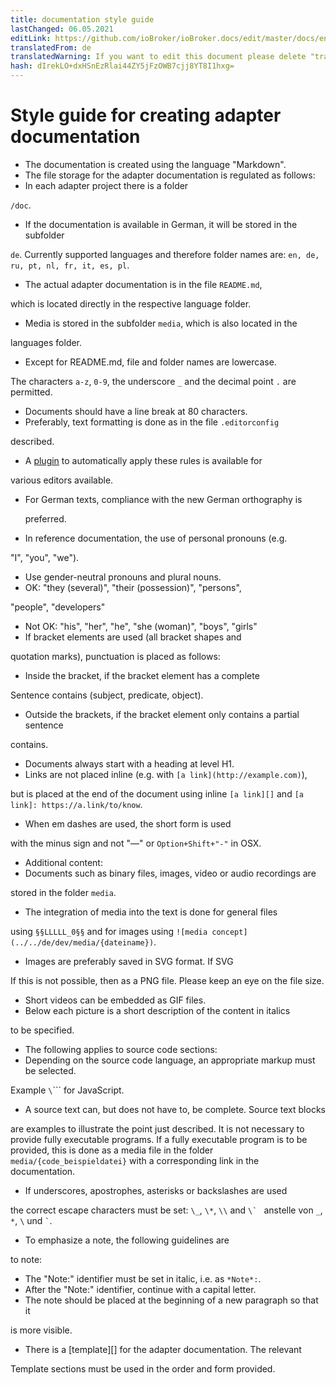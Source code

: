 ```yaml
---
title: documentation style guide
lastChanged: 06.05.2021
editLink: https://github.com/ioBroker/ioBroker.docs/edit/master/docs/en/dev/adapterdocstyleguide.md
translatedFrom: de
translatedWarning: If you want to edit this document please delete "translatedFrom" field, elsewise this document will be translated automatically again
hash: dIrekLO+dxHSnEzRlai44ZY5jFzOWB7cjj8YT8I1hxg=
---
```

# Style guide for creating adapter documentation
* The documentation is created using the language "Markdown".
* The file storage for the adapter documentation is regulated as follows:
* In each adapter project there is a folder

`/doc`.

* If the documentation is available in German, it will be stored in the subfolder

`de`. Currently supported languages and therefore folder names are: `en, de, ru, pt, nl, fr, it, es, pl`.

* The actual adapter documentation is in the file `README.md`,

which is located directly in the respective language folder.

* Media is stored in the subfolder `media`, which is also located in the

languages folder.

* Except for README.md, file and folder names are lowercase.

The characters `a-z`, `0-9`, the underscore `_` and the decimal point `.` are permitted.

* Documents should have a line break at 80 characters.
* Preferably, text formatting is done as in the file `.editorconfig`

described.

* A [plugin][] to automatically apply these rules is available for

various editors available.

* For German texts, compliance with the new German orthography is

  preferred.

* In reference documentation, the use of personal pronouns (e.g.

"I", "you", "we").

* Use gender-neutral pronouns and plural nouns.
* OK: "they (several)", "their (possession)", "persons",

"people", "developers"

* Not OK: "his", "her", "he", "she (woman)", "boys", "girls"
* If bracket elements are used (all bracket shapes and

quotation marks), punctuation is placed as follows:

* Inside the bracket, if the bracket element has a complete

Sentence contains (subject, predicate, object).

* Outside the brackets, if the bracket element only contains a partial sentence

contains.

* Documents always start with a heading at level H1.
* Links are not placed inline (e.g. with `[a link](http://example.com)`),

but is placed at the end of the document using inline `[a link][]` and `[a link]: https://a.link/to/know`.

* When em dashes are used, the short form is used

with the minus sign and not "—" or `Option+Shift+"-"` in OSX.

* Additional content:
* Documents such as binary files, images, video or audio recordings are

stored in the folder `media`.

* The integration of media into the text is done for general files

using `§§LLLLL_0§§` and for images using `![media concept](../../de/dev/media/{dateiname})`.

* Images are preferably saved in SVG format. If SVG

If this is not possible, then as a PNG file. Please keep an eye on the file size.

* Short videos can be embedded as GIF files.
* Below each picture is a short description of the content in italics

to be specified.

* The following applies to source code sections:
* Depending on the source code language, an appropriate markup must be selected.

Example `\`\`\`` for JavaScript.

* A source text can, but does not have to, be complete. Source text blocks

are examples to illustrate the point just described. It is not necessary to provide fully executable programs. If a fully executable program is to be provided, this is done as a media file in the folder `media/{code_beispieldatei}` with a corresponding link in the documentation.

* If underscores, apostrophes, asterisks or backslashes are used

the correct escape characters must be set: `\_`, `\*`, `\\` and ``\` `` anstelle von `_`, `*`, `\` und `` ` ``.

* To emphasize a note, the following guidelines are

to note:

* The "Note:" identifier must be set in italic, i.e. as `*Note*:`.
* After the "Note:" identifier, continue with a capital letter.
* The note should be placed at the beginning of a new paragraph so that it

is more visible.

* There is a [template][] for the adapter documentation. The relevant

Template sections must be used in the order and form provided.

[Plugin]: http://editorconfig.org/#download

[Vorlage]: dev/adaptertemplate